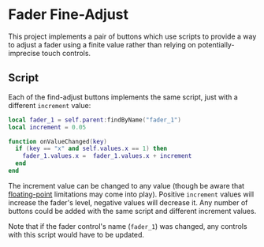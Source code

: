 # Fader Fine-Adjust
This project implements a pair of buttons which use scripts to provide a way to adjust a fader using a finite value rather than relying on potentially-imprecise touch controls.

## Script
Each of the find-adjust buttons implements the same script, just with a different `increment` value:

``` Lua
local fader_1 = self.parent:findByName("fader_1")
local increment = 0.05

function onValueChanged(key)
  if (key == "x" and self.values.x == 1) then
    fader_1.values.x =  fader_1.values.x + increment
  end
end
```

The increment value can be changed to any value (though be aware that [floating-point](https://en.wikipedia.org/wiki/Floating-point_arithmetic) limitations may come into play). Positive `increment` values will increase the fader's level, negative values will decrease it. Any number of buttons could be added with the same script and different increment values.

Note that if the fader control's name (`fader_1`) was changed, any controls with this script would have to be updated.